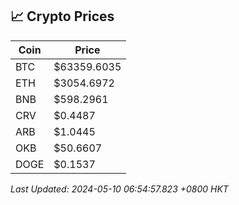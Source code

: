 ## 📈 Crypto Prices

| Coin | Price |
| ---- | ----- |
| BTC | $63359.6035 |
| ETH | $3054.6972 |
| BNB | $598.2961 |
| CRV | $0.4487 |
| ARB | $1.0445 |
| OKB | $50.6607 |
| DOGE | $0.1537 |

_Last Updated: 2024-05-10 06:54:57.823 +0800 HKT_
